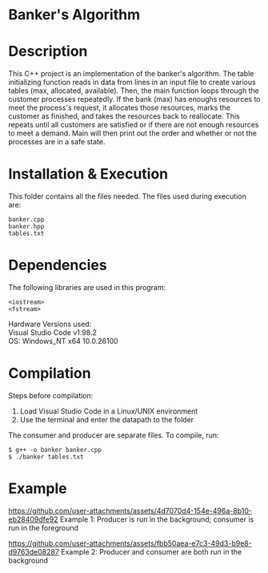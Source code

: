 # Banker's Algorithm
# Description
This C++ project is an implementation of the banker's algorithm. The table initializing function reads in data from lines in an input file to create various tables (max, allocated, available). Then, the main function loops through the customer processes repeatedly. If the bank (max) has enoughs resources to meet the process's request, it allocates those resources, marks the customer as finished, and takes the resources back to reallocate. This repeats until all customers are satisfied or if there are not enough resources to meet a demand. Main will then print out the order and whether or not the processes are in a safe state.
# Installation & Execution
This folder contains all the files needed.
The files used during execution are:
```
banker.cpp
banker.hpp
tables.txt
```
# Dependencies
The following libraries are used in this program:
```
<iostream>
<fstream>
```
Hardware Versions used:  
Visual Studio Code v1.98.2  
OS: Windows_NT x64 10.0.26100  
# Compilation
Steps before compilation:  
  1. Load Visual Studio Code in a Linux/UNIX environment  
  2. Use the terminal and enter the datapath to the folder

The consumer and producer are separate files. To compile, run:
```
$ g++ -o banker banker.cpp
$ ./banker tables.txt
```
# Example
https://github.com/user-attachments/assets/4d7070d4-154e-496a-8b10-eb28409dfe92
Example 1: Producer is run in the background; consumer is run in the foreground

https://github.com/user-attachments/assets/fbb50aea-e7c3-49d3-b9e8-d9763de08287
Example 2: Producer and consumer are both run in the background


